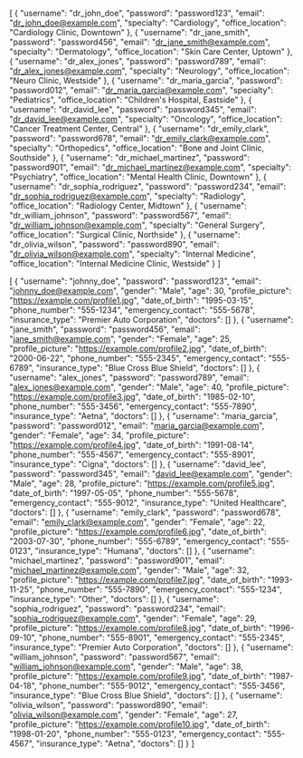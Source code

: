 [
  {
    "username": "dr_john_doe",
    "password": "password123",
    "email": "dr_john_doe@example.com",
    "specialty": "Cardiology",
    "office_location": "Cardiology Clinic, Downtown"
  },
  {
    "username": "dr_jane_smith",
    "password": "password456",
    "email": "dr_jane_smith@example.com",
    "specialty": "Dermatology",
    "office_location": "Skin Care Center, Uptown"
  },
  {
    "username": "dr_alex_jones",
    "password": "password789",
    "email": "dr_alex_jones@example.com",
    "specialty": "Neurology",
    "office_location": "Neuro Clinic, Westside"
  },
  {
    "username": "dr_maria_garcia",
    "password": "password012",
    "email": "dr_maria_garcia@example.com",
    "specialty": "Pediatrics",
    "office_location": "Children's Hospital, Eastside"
  },
  {
    "username": "dr_david_lee",
    "password": "password345",
    "email": "dr_david_lee@example.com",
    "specialty": "Oncology",
    "office_location": "Cancer Treatment Center, Central"
  },
  {
    "username": "dr_emily_clark",
    "password": "password678",
    "email": "dr_emily_clark@example.com",
    "specialty": "Orthopedics",
    "office_location": "Bone and Joint Clinic, Southside"
  },
  {
    "username": "dr_michael_martinez",
    "password": "password901",
    "email": "dr_michael_martinez@example.com",
    "specialty": "Psychiatry",
    "office_location": "Mental Health Clinic, Downtown"
  },
  {
    "username": "dr_sophia_rodriguez",
    "password": "password234",
    "email": "dr_sophia_rodriguez@example.com",
    "specialty": "Radiology",
    "office_location": "Radiology Center, Midtown"
  },
  {
    "username": "dr_william_johnson",
    "password": "password567",
    "email": "dr_william_johnson@example.com",
    "specialty": "General Surgery",
    "office_location": "Surgical Clinic, Northside"
  },
  {
    "username": "dr_olivia_wilson",
    "password": "password890",
    "email": "dr_olivia_wilson@example.com",
    "specialty": "Internal Medicine",
    "office_location": "Internal Medicine Clinic, Westside"
  }
]



[
  {
    "username": "johnny_doe",
    "password": "password123",
    "email": "johnny_doe@example.com",
    "gender": "Male",
    "age": 30,
    "profile_picture": "https://example.com/profile1.jpg",
    "date_of_birth": "1995-03-15",
    "phone_number": "555-1234",
    "emergency_contact": "555-5678",
    "insurance_type": "Premier Auto Corporation",
    "doctors": []
  },
  {
    "username": "jane_smith",
    "password": "password456",
    "email": "jane_smith@example.com",
    "gender": "Female",
    "age": 25,
    "profile_picture": "https://example.com/profile2.jpg",
    "date_of_birth": "2000-06-22",
    "phone_number": "555-2345",
    "emergency_contact": "555-6789",
    "insurance_type": "Blue Cross Blue Shield",
    "doctors": []
  },
  {
    "username": "alex_jones",
    "password": "password789",
    "email": "alex_jones@example.com",
    "gender": "Male",
    "age": 40,
    "profile_picture": "https://example.com/profile3.jpg",
    "date_of_birth": "1985-02-10",
    "phone_number": "555-3456",
    "emergency_contact": "555-7890",
    "insurance_type": "Aetna",
    "doctors": []
  },
  {
    "username": "maria_garcia",
    "password": "password012",
    "email": "maria_garcia@example.com",
    "gender": "Female",
    "age": 34,
    "profile_picture": "https://example.com/profile4.jpg",
    "date_of_birth": "1991-08-14",
    "phone_number": "555-4567",
    "emergency_contact": "555-8901",
    "insurance_type": "Cigna",
    "doctors": []
  },
  {
    "username": "david_lee",
    "password": "password345",
    "email": "david_lee@example.com",
    "gender": "Male",
    "age": 28,
    "profile_picture": "https://example.com/profile5.jpg",
    "date_of_birth": "1997-05-05",
    "phone_number": "555-5678",
    "emergency_contact": "555-9012",
    "insurance_type": "United Healthcare",
    "doctors": []
  },
  {
    "username": "emily_clark",
    "password": "password678",
    "email": "emily_clark@example.com",
    "gender": "Female",
    "age": 22,
    "profile_picture": "https://example.com/profile6.jpg",
    "date_of_birth": "2003-07-30",
    "phone_number": "555-6789",
    "emergency_contact": "555-0123",
    "insurance_type": "Humana",
    "doctors": []
  },
  {
    "username": "michael_martinez",
    "password": "password901",
    "email": "michael_martinez@example.com",
    "gender": "Male",
    "age": 32,
    "profile_picture": "https://example.com/profile7.jpg",
    "date_of_birth": "1993-11-25",
    "phone_number": "555-7890",
    "emergency_contact": "555-1234",
    "insurance_type": "Other",
    "doctors": []
  },
  {
    "username": "sophia_rodriguez",
    "password": "password234",
    "email": "sophia_rodriguez@example.com",
    "gender": "Female",
    "age": 29,
    "profile_picture": "https://example.com/profile8.jpg",
    "date_of_birth": "1996-09-10",
    "phone_number": "555-8901",
    "emergency_contact": "555-2345",
    "insurance_type": "Premier Auto Corporation",
    "doctors": []
  },
  {
    "username": "william_johnson",
    "password": "password567",
    "email": "william_johnson@example.com",
    "gender": "Male",
    "age": 38,
    "profile_picture": "https://example.com/profile9.jpg",
    "date_of_birth": "1987-04-18",
    "phone_number": "555-9012",
    "emergency_contact": "555-3456",
    "insurance_type": "Blue Cross Blue Shield",
    "doctors": []
  },
  {
    "username": "olivia_wilson",
    "password": "password890",
    "email": "olivia_wilson@example.com",
    "gender": "Female",
    "age": 27,
    "profile_picture": "https://example.com/profile10.jpg",
    "date_of_birth": "1998-01-20",
    "phone_number": "555-0123",
    "emergency_contact": "555-4567",
    "insurance_type": "Aetna",
    "doctors": []
  }
]
